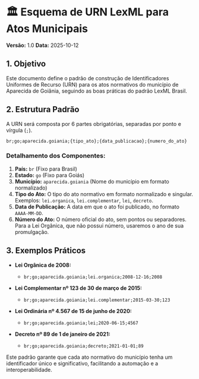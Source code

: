 # 🏛️ Esquema de URN LexML para Atos Municipais

**Versão:** 1.0
**Data:** 2025-10-12

## 1. Objetivo

Este documento define o padrão de construção de Identificadores Uniformes de Recurso (URN) para os atos normativos do município de Aparecida de Goiânia, seguindo as boas práticas do padrão LexML Brasil.

## 2. Estrutura Padrão

A URN será composta por 6 partes obrigatórias, separadas por ponto e vírgula (`;`).

`br;go;aparecida.goiania;{tipo_ato};{data_publicacao};{numero_do_ato}`

### Detalhamento dos Componentes:

1.  **País:** `br` (Fixo para Brasil)
2.  **Estado:** `go` (Fixo para Goiás)
3.  **Município:** `aparecida.goiania` (Nome do município em formato normalizado)
4.  **Tipo do Ato:** O tipo do ato normativo em formato normalizado e singular. Exemplos: `lei.organica`, `lei.complementar`, `lei`, `decreto`.
5.  **Data de Publicação:** A data em que o ato foi publicado, no formato `AAAA-MM-DD`.
6.  **Número do Ato:** O número oficial do ato, sem pontos ou separadores. Para a Lei Orgânica, que não possui número, usaremos o ano de sua promulgação.

## 3. Exemplos Práticos

-   **Lei Orgânica de 2008:**
    -   `br;go;aparecida.goiania;lei.organica;2008-12-16;2008`

-   **Lei Complementar nº 123 de 30 de março de 2015:**
    -   `br;go;aparecida.goiania;lei.complementar;2015-03-30;123`

-   **Lei Ordinária nº 4.567 de 15 de junho de 2020:**
    -   `br;go;aparecida.goiania;lei;2020-06-15;4567`

-   **Decreto nº 89 de 1 de janeiro de 2021:**
    -   `br;go;aparecida.goiania;decreto;2021-01-01;89`

Este padrão garante que cada ato normativo do município tenha um identificador único e significativo, facilitando a automação e a interoperabilidade.

